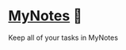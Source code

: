 # [MyNotes](https://matixy.github.io/Basic-Js-Projects/MyNotes/) 📒
 Keep all of your tasks in MyNotes